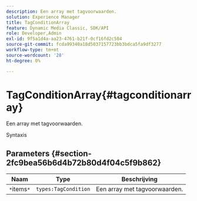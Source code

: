 ```yaml
---
description: Een array met tagvoorwaarden.
solution: Experience Manager
title: TagConditionArray
feature: Dynamic Media Classic, SDK/API
role: Developer,Admin
exl-id: 9f5a1d4a-aa23-4761-b21f-0cf16fd2c584
source-git-commit: fcda99340a18d5037157723bb3bdca5fa9df3277
workflow-type: tm+mt
source-wordcount: '28'
ht-degree: 0%

---
```


# TagConditionArray{#tagconditionarray}

Een array met tagvoorwaarden.

Syntaxis

## Parameters {#section-2fc9bea56b6d4b72b80d4f04c5f9b862}

| Naam | Type | Beschrijving |
|---|---|---|
| `*`items`*` | `types:TagCondition` | Een array met tagvoorwaarden. |
